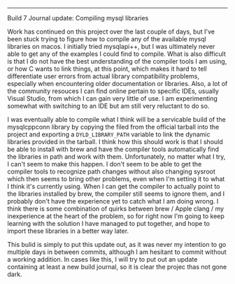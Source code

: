 ---

Build 7
Journal update: Compiling mysql libraries

Work has continued on this project over the last couple of days, but I've been stuck trying to figure how to compile any of the available mysql libraries on macos. I initially tried mysqlapi++, but I was ultimately never able to get any of the examples I could find to compile. What is also difficult is that I do not have the best understanding of the compiler tools I am using, or how C wants to link things, at this point, which makes it hard to tell differentiate user errors from actual library compatibility problems, especially when encountering older documentation or libraries. Also, a lot of the community resouces I can find online pertain to specific IDEs, usually Visual Studio, from which I can gain very little of use. I am experimenting somewhat with switching to an IDE but am still very reluctant to do so.

I was eventually able to compile what I think will be a servicable build of the mysqlcppconn library by copying the filed from the official tarball into the project and exporting a `DYLD_LIBRARY_PATH` variable to link the dynamic libraries provided in the tarball. I think how this should work is that I should be able to install with brew and have the compiler tools automatically find the libraries in path and work with them. Unfortunately, no matter what I try, I can't seem to make this happen. I don't seem to be able to get the compiler tools to recognize path changes without also changing sysroot which then seems to bring other problems, even when I'm setting it to what I think it's currently using. When I can get the compiler to actually point to the libraries installed by brew, the compiler still seems to ignore them, and I probably don't have the experience yet to catch what I am doing wrong. I think there is some combination of quirks between brew / Apple clang / my inexperience at the heart of the problem, so for right now I'm going to keep learning with the solution I have managed to put together, and hope to import these libraries in a better way later.

This bulid is simply to put this update out, as it was never my intention to go multiple days in between commits, although I am hesitant to commit without a working addition. In cases like this, I will try to put out an update containing at least a new build journal, so it is clear the projec thas not gone dark.
